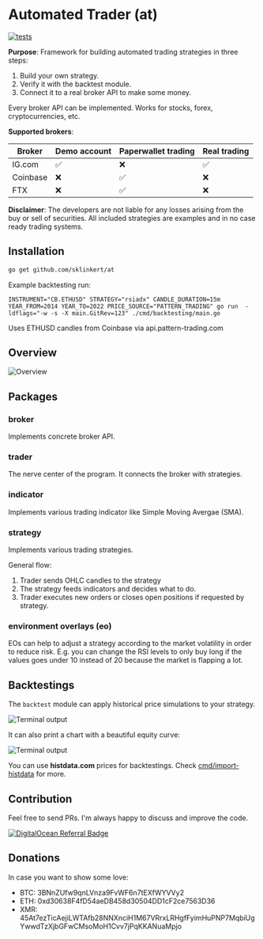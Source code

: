 # Automated Trader (at)

[![tests](https://github.com/sklinkert/at/actions/workflows/ci.yaml/badge.svg)](https://github.com/sklinkert/at/actions/workflows/ci.yaml)

**Purpose**: Framework for building automated trading strategies in three steps:

1. Build your own strategy.
2. Verify it with the backtest module.
3. Connect it to a real broker API to make some money.

Every broker API can be implemented. Works for stocks, forex, cryptocurrencies, etc.

**Supported brokers**:

|  Broker    |  Demo account | Paperwallet trading |  Real trading   |
| ---- | ---- | ---- | ---- | 
| IG.com   |  ✅    |   ❌   | ✅ |
|  Coinbase    |   ❌   |  ✅    | ❌
|  FTX    |   ❌   |  ✅    | ❌


**Disclaimer**: The developers are not liable for any losses arising from the buy or sell of securities. All included strategies are examples and in no case ready trading systems.

## Installation

```sh
go get github.com/sklinkert/at
```

Example backtesting run:

```shell
INSTRUMENT="CB.ETHUSD" STRATEGY="rsiadx" CANDLE_DURATION=15m YEAR_FROM=2014 YEAR_TO=2022 PRICE_SOURCE="PATTERN_TRADING" go run  -ldflags="-w -s -X main.GitRev=123" ./cmd/backtesting/main.go
```

Uses ETHUSD candles from Coinbase via api.pattern-trading.com

## Overview

![Overview](docs/overview.png)

## Packages

### broker

Implements concrete broker API.

### trader

The nerve center of the program. It connects the broker with strategies.

### indicator

Implements various trading indicator like Simple Moving Avergae (SMA).

### strategy

Implements various trading strategies.

General flow: 
1. Trader sends OHLC candles to the strategy
2. The strategy feeds indicators and decides what to do. 
3. Trader executes new orders or closes open positions if requested by strategy.

### environment overlays (eo) 

EOs can help to adjust a strategy according to the market volatility in order to reduce risk. E.g. you can change the RSI levels to only buy long if the values goes under 10 instead of 20 because the market is flapping a lot.

## Backtestings

The `backtest` module can apply historical price simulations to your strategy.

![Terminal output](docs/backtest-result.png)

It can also print a chart with a beautiful equity curve:

![Terminal output](docs/backtest-equity-curve.png)

You can use **histdata.com** prices for backtestings. Check [cmd/import-histdata](https://github.com/sklinkert/at/tree/master/cmd/import-histdata) for more.

## Contribution

Feel free to send PRs. I'm always happy to discuss and improve the code.

[![DigitalOcean Referral Badge](https://web-platforms.sfo2.digitaloceanspaces.com/WWW/Badge%203.svg)](https://www.digitalocean.com/?refcode=4a328aa341e2&utm_campaign=Referral_Invite&utm_medium=Referral_Program&utm_source=badge)

## Donations

In case you want to show some love:

- BTC: 3BNnZUfw9qnLVnza9FvWF6n7tEXfWYVVy2
- ETH: 0xd30638F4fD54aeDB458d30504DD1cF2ce7563D36
- XMR: 45At7ezTicAejiLWTAfb28NNXnciH1M67VRrxLRHgfFyimHuPNP7MqbiUgYwwdTzXjbGFwCMsoMoH1Cvv7jPqKKANuaMpjo
